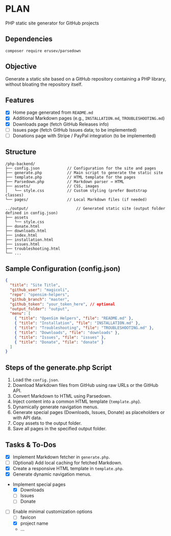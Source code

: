 # PLAN

PHP static site generator for GitHub projects

## Dependencies
```
composer require erusev/parsedown
```

## Objective
Generate a static site based on a GitHub repository containing a PHP library, without bloating the repository itself.

## Features

- [x] Home page generated from `README.md`
- [x] Additional Markdown pages (e.g., `INSTALLATION.md`, `TROUBLESHOOTING.md`)
- [x] Downloads page (fetch GitHub Releases info)
- [ ] Issues page (fetch GitHub Issues data; to be implemented)
- [ ] Donations page with Stripe / PayPal integration (to be implemented)

## Structure

```
/php-backend/
├── config.json            // Configuration for the site and pages
├── generate.php           // Main script to generate the static site
├── template.php           // HTML template for the pages
├── Parsedown.php          // Markdown parser → HTML
├── assets/                // CSS, images
│   └── style.css          // Custom styling (prefer Bootstrap classes)
└── pages/                 // Local Markdown files (if needed)

../output/                     // Generated static site (output folder defined in config.json)
├── assets
│   └── style.css
├── donate.html
├── downloads.html
├── index.html
├── installation.html
├── issues.html
├── troubleshooting.html
└── ...
```

## Sample Configuration (config.json)

````json
{
  "title": "Site Title",
  "github_user": "magicoli",
  "repo": "opensim-helpers",
  "github_branch": "master",
  "github_token": "your_token_here", // optional
  "output_folder": "output",
  "menu": [
    { "title": "OpenSim Helpers", "file": "README.md" },
    { "title": "Installation", "file": "INSTALLATION.md" },
    { "title": "Troubleshooting", "file": "TROUBLESHOOTING.md" },
    { "title": "Downloads", "file": "downloads" },
    { "title": "Issues", "file": "issues" },
    { "title": "Donate", "file": "donate" }
  ]
}
````

## Steps of the generate.php Script

1. Load the `config.json`.
2. Download Markdown files from GitHub using raw URLs or the GitHub API.
3. Convert Markdown to HTML using Parsedown.
4. Inject content into a common HTML template (`template.php`).
5. Dynamically generate navigation menus.
6. Generate special pages (Downloads, Issues, Donate) as placeholders or with API data.
7. Copy assets to the output folder.
8. Save all pages in the specified output folder.

## Tasks & To-Dos

- [x] Implement Markdown fetcher in `generate.php`.
- [ ] (Optional) Add local caching for fetched Markdown.
- [x] Create a responsive HTML template in `template.php`.
- [x] Generate dynamic navigation menus.
- Implement special pages
  - [x] Downloads
  - [ ] Issues
  - [ ] Donate
- [ ] Enable minimal customization options
  - [ ] favicon
  - [x] project name
  - ...
